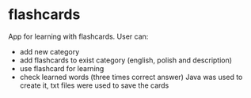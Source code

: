 # flashcards
App for learning with flashcards. User can:
- add new category
- add flashcards to exist category (english, polish and description)
- use flashcard for learning
- check learned words (three times correct answer) 
Java was used to create it, txt files were used to save the cards
